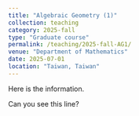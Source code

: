 ```yaml
---
title: "Algebraic Geometry (1)"
collection: teaching
category: 2025-fall
type: "Graduate course"
permalink: /teaching/2025-fall-AG1/
venue: "Department of Mathematics"
date: 2025-07-01
location: "Taiwan, Taiwan"
---
```


Here is the information.

Can you see this line?

